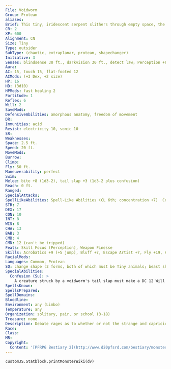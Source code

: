 ```yaml
---
File: Voidworm
Group: Protean
aliases: 
Brief: This tiny, iridescent serpent slithers through empty space, the air around it distorting as if from heat.
CR: 2
XP: 600
Alignment: CN
Size: Tiny
Type: outsider
SubType: (chaotic, extraplanar, protean, shapechanger)
Initiative: 3
Senses: blindsense 30 ft., darkvision 30 ft., detect law; Perception +8
Aura: 
AC: 15, touch 15, flat-footed 12
ACMods: (+3 Dex, +2 size)
HP: 16
HD: (3d10)
HPMods: fast healing 2
Fortitude: 1
Reflex: 6
Will: 2
SaveMods: 
DefensiveAbilities: amorphous anatomy, freedom of movement
DR: 
Immunities: acid
Resist: electricity 10, sonic 10
SR: 
Weaknesses: 
Space: 2.5 ft.
Speed: 20 ft.
MoveMods: 
Burrow: 
Climb: 
Fly: 50 ft.
Maneuverability: perfect
Swim: 
Melee: bite +8 (1d3-2), tail slap +3 (1d3-2 plus confusion)
Reach: 0 ft.
Ranged: 
SpecialAttacks: 
SpellLikeAbilities: Spell-Like Abilities (CL 6th; concentration +7)  Constant-detect law  At Will-dancing lights, ghost sound (DC 11), prestidigitation  3/day-blur (self only), obscuring mist  1/week-commune (CL 12th, 6 questions)
STR: 7
DEX: 17
CON: 10
INT: 8
WIS: 8
CHA: 13
BAB: 3
CMB: 4
CMD: 12 (can't be tripped)
Feats: Skill Focus (Perception), Weapon Finesse
Skills: Acrobatics +9 (+5 jump), Bluff +7, Escape Artist +7, Fly +19, Knowledge (arcana) +5, Perception +8, Stealth +15
RacialMods: 
Languages: Common, Protean
SQ: change shape (2 forms, both of which must be Tiny animals; beast shape II)
SpecialAbilities:
  Confusion (Su): >
    A creature struck by a voidworm's tail slap must make a DC 12 Will save or become confused for 1 round. This is a mind-affecting effect. The save DC is Charisma-based.
SpellsKnown: 
SpellsPrepared: 
SpellDomains: 
Bloodline: 
Environment: any (Limbo)
Temperature: any
Organization: solitary, pair, or school (3-18)
Treasure: none
Description: Debate rages as to whether or not the strange and capricious creatures called voidworms are actually proteans at all. To the wizards and sorcerers who summon them as familiars, the answer seems obvious- these tiny dwellers of Limbo have all the requisite racial traits of proteans, down to their serpentine shapes. Yet the established protean castes find such claims outright insulting, claiming instead that it is such acts of conjuration that call voidworms forth from the raw stuff of Limbo, giving them shape and life according to the spellcasters' expectations, and that these lesser beings are but pale ref lections of their formidable kin. Voidworms themselves have little to say on the matter-creatures of the moment, and sparing little thought for the constantly mutable concept of "reality," voidworms only barely grasp cause and effect, and the past has no more substance or signif icance for them than a dream. In order to gain a voidworm as a familiar, a spellcaster must be chaotic neutral, be caster level 7th, and have the Improved Familiar feat.  Regardless of their actual origins, voidworms maintain a thriving Ecology in the chaos of Limbo, forming together into darting, flashing schools that are often hunted for sport by naunets and other predators of chaos. Mortal wizards, however, most commonly encounter voidworms as summoned familiars. These tiny, serpentine creatures are particularly valued by illusionists, evokers, and other magical practitioners who deal with distorting or molding reality, though the familiars' bizarre logic and miniscule attention spans sometimes make them more trouble than they're worth. Still, their confusing attack and remarkable hardiness have saved more than one wizard on the battlef ield, and their strange thought processes can sometimes offer unique insights in the laboratory. When traveling in more mundane lands, wizards often order voidworm familiars to use their change shape ability to disguise themselves as ordinary pets or animal familiars, though these disguises tend to slip when the voidworm grows curious or playful.  A voidworm is only 2 feet long and weighs a mere 2 pounds. No two voidworms are exactly alike in their coloration or markings. Their two feathery wings generally take on brighter colors than the rest of their bodies, and in the case of voidworms conjured as familiars, these "wings" are the same color as their masters' eyes.
Race: 
Class: 
MR: 
Copyright:
  Content: '[PFRPG Bestiary 2](http://www.d20pfsrd.com/bestiary/monster-listings/outsiders/protean/protean-voidworm)'
---
```

```dataviewjs
customJS.Statblock.printMonsterWiki(dv)
```
